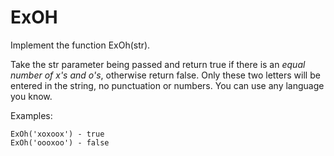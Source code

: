 # ExOH

Implement the function ExOh(str).

Take the str parameter being passed and return true if there is an *equal number of x's and o's*,
otherwise return false. Only these two letters will be entered in the string, no punctuation or numbers.
You can use any language you know.

Examples:
```
ExOh('xoxoox') - true
ExOh('oooxoo') - false
```
